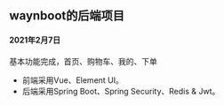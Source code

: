## waynboot的后端项目

#### 2021年2月7日

基本功能完成，首页、购物车、我的、下单

* 前端采用Vue、Element UI。
* 后端采用Spring Boot、Spring Security、Redis & Jwt。

